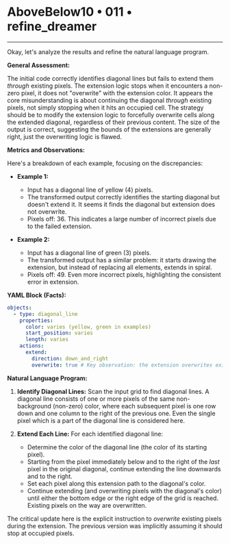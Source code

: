 # AboveBelow10 • 011 • refine_dreamer

---
Okay, let's analyze the results and refine the natural language program.

**General Assessment:**

The initial code correctly identifies diagonal lines but fails to extend them *through* existing pixels. The extension logic stops when it encounters a non-zero pixel, it does not "overwrite" with the extension color. It appears the core misunderstanding is about continuing the diagonal *through* existing pixels, not simply stopping when it hits an occupied cell. The strategy should be to modify the extension logic to forcefully overwrite cells along the extended diagonal, regardless of their previous content. The size of the output is correct, suggesting the bounds of the extensions are generally right, just the overwriting logic is flawed.

**Metrics and Observations:**

Here's a breakdown of each example, focusing on the discrepancies:

*   **Example 1:**
    *   Input has a diagonal line of yellow (4) pixels.
    *   The transformed output correctly identifies the starting diagonal but doesn't extend it. It seems it finds the diagonal but extension does not overwrite.
    *   Pixels off: 36. This indicates a large number of incorrect pixels due to the failed extension.

*   **Example 2:**
    *   Input has a diagonal line of green (3) pixels.
    *    The transformed output has a similar problem: it starts drawing the extension, but instead of replacing all elements, extends in spiral.
    *   Pixels off: 49. Even more incorrect pixels, highlighting the consistent error in extension.

**YAML Block (Facts):**

```yaml
objects:
  - type: diagonal_line
    properties:
      color: varies (yellow, green in examples)
      start_position: varies
      length: varies
    actions:
      extend:
        direction: down_and_right
        overwrite: true # Key observation: the extension overwrites existing pixels
```

**Natural Language Program:**

1.  **Identify Diagonal Lines:** Scan the input grid to find diagonal lines. A diagonal line consists of one or more pixels of the same non-background (non-zero) color, where each subsequent pixel is one row down and one column to the right of the previous one. Even the single pixel which is a part of the diagonal line is considered here.

2.  **Extend Each Line:** For each identified diagonal line:
    *   Determine the color of the diagonal line (the color of its starting pixel).
    *   Starting from the pixel immediately below and to the right of the *last* pixel in the original diagonal, continue extending the line downwards and to the right.
    *   Set each pixel along this extension path to the diagonal's color.
    *   Continue extending (and overwriting pixels with the diagonal's color) until either the bottom edge or the right edge of the grid is reached. Existing pixels on the way are overwritten.

The critical update here is the explicit instruction to *overwrite* existing pixels during the extension. The previous version was implicitly assuming it should stop at occupied pixels.

